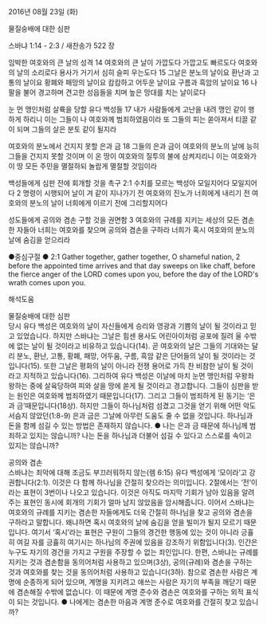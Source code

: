 2016년 08월 23일 (화)

물질숭배에 대한 심판



스바냐 1:14 - 2:3 / 새찬송가 522 장


임박한 여호와의 큰 날의 성격
14 여호와의 큰 날이 가깝도다 가깝고도 빠르도다 여호와의 날의 소리로다 용사가 거기서 심히 슬피 우는도다 15 그날은 분노의 날이요 환난과 고통의 날이요 황폐와 패망의 날이요 캄캄하고 어두운 날이요 구름과 흑암의 날이요 16 나팔을 불어 경고하며 견고한 성읍들을 치며 높은 망대를 치는 날이로다 

눈 먼 맹인처럼 살륙을 당할 유다 백성들
17 내가 사람들에게 고난을 내려 맹인 같이 행하게 하리니 이는 그들이 나 여호와께 범죄하였음이라 또 그들의 피는 쏟아져서 티끌 같이 되며 그들의 살은 분토 같이 될지라 

여호와의 분노에서 건지지 못할 은과 금
18 그들의 은과 금이 여호와의 분노의 날에 능히 그들을 건지지 못할 것이며 이 온 땅이 여호와의 질투의 불에 삼켜지리니 이는 여호와가 이 땅 모든 주민을 멸절하되 놀랍게 멸절할 것임이라 

백성들에게 심판 전에 회개할 것을 촉구
2:1 수치를 모르는 백성아 모일지어다 모일지어다 2 명령이 시행되어 날이 겨 같이 지나가기 전 여호와의 진노가 너희에게 내리기 전 여호와의 분노의 날이 너희에게 이르기 전에 그리할지어다 

성도들에게 공의와 겸손 구할 것을 권면함
3 여호와의 규례를 지키는 세상의 모든 겸손한 자들아 너희는 여호와를 찾으며 공의와 겸손을 구하라 너희가 혹시 여호와의 분노의 날에 숨김을 얻으리라  


●중심구절 ● 2:1 Gather together, gather together, O shameful nation, 2 before the appointed time arrives and that day sweeps on like chaff, before the fierce anger of the LORD comes upon you, before the day of the LORD's wrath comes upon you.

해석도움





물질숭배에 대한 심판  
당시 유다 백성은 여호와의 날이 자신들에게 승리와 영광과 기쁨의 날이 될 것이라고 믿고 있었습니다. 하지만 스바냐는 그날은 힘센 용사도 어린아이처럼 공포에 질려 울 수밖에 없는 날이 될 것이라고 비유하고 있습니다(14). 곧 여호와의 날은 그들의 기대와는 달리 분노, 환난, 고통, 황폐, 패망, 어두움, 구름, 흑암 같은 단어들의 날이 될 것이라는 것입니다(15). 또한 그날은 평화의 날이 아니라 전쟁 용어로 가득 찬 비참한 날이 될 것이라고 지적하고 있습니다(16). 그리하여 유다 백성은 이날에 마치 눈먼 맹인처럼 우왕좌왕하는 중에 살육당하여 피와 살을 땅에 쏟게 될 것이라고 경고합니다. 그들이 심판을 받는 원인은 여호와께 범죄하였기 때문입니다(17). 그리고 그들이 범죄하게 된 동기는 ‘은과 금’때문입니다(18상). 하지만 그들이 하나님처럼 섬겼고 그것을 얻기 위해 어떤 악도 서슴지 않았던(1:8-9) 은과 금은 그날에 아무런 도움도 줄 수 없을 것입니다. 하나님과 돈을 함께 섬길 수 있는 방법은 존재하지 않습니다.
● 나는 은과 금 때문에 하나님께 범죄하고 있지는 않습니까? 나는 돈을 하나님과 더불어 섬길 수 있다고 스스로를 속이고 있지는 않습니까? 

공의와 겸손  
스바냐는 죄악에 대해 조금도 부끄러워하지 않는(렘 6:15) 유다 백성에게 ‘모이라’고 강권합니다(2:1). 이것은 다 함께 하나님을 간절히 찾으라는 의미입니다. 2절에서는 ‘전’이라는 표현이 3번이나 나오고 있습니다. 이것은 아직도 마지막 기회가 남아 있음을 알려주는 표현인 동시에 회개의 기회가 얼마 남지 않았음을 암시해줍니다. 이어서 스바냐는 여호와의 규례를 지키는 겸손한 자들에게도 더욱 간절히 하나님을 찾고 공의와 겸손을 구하라고 말합니다. 왜냐하면 혹시 여호와의 날에 숨김을 얻을 빌미가 될지 모르기 때문입니다. 여기서 ‘혹시’라는 표현은 구원이 그들의 경건한 행동에 있는 것이 아니라 긍휼히 여길 자를 긍휼히 여기시는 하나님의 주권에 있음을 강조하기 위함입니다(3). 인간은 누구도 자기의 경건을 가지고 구원을 주장할 수 없는 죄인입니다. 한편, 스바냐는 규례를 지키는 것과 겸손함을 동의어처럼 사용하고 있으며(3상), 공의(규례)와 겸손을 구하는 것과 여호와를 찾는 것을 동의어처럼 사용하고 있습니다(3하). 참으로 겸손한 사람은 계명에 순종하게 되어 있으며, 계명을 지키려고 애쓰는 사람은 자기의 부족을 깨닫기 때문에 겸손해질 수밖에 없습니다. 이 때문에 계명 준수와 겸손은 여호와를 구하는 외적 표식이 되는 것입니다. 
● 나에게는 겸손한 마음과 계명 준수로 여호와를 간절히 찾고 있습니까?